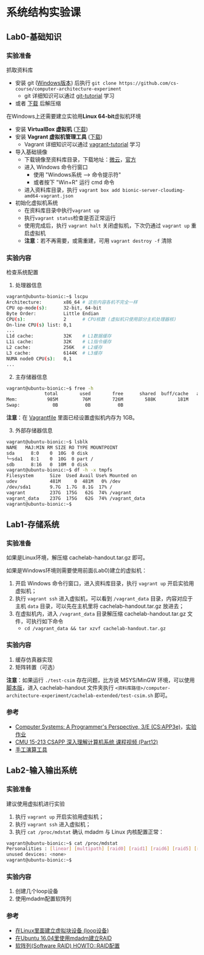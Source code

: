 # 系统结构实验课

## Lab0-基础知识

### 实验准备

抓取资料库

  - 安装 git ([Windows版本](https://gitforwindows.org/)) 后执行 `git clone https://github.com/cs-course/computer-architecture-experiment`
    - git 详细知识可以通过 [git-tutorial](https://github.com/cs-course/git-tutorial) 学习
  - 或者 [下载](https://github.com/cs-course/computer-architecture-experiment/archive/master.zip) 后解压缩

在Windows上还需要建立实验用**Linux 64-bit**虚拟机环境

  - 安装 **VirtualBox 虚拟机** ([下载](https://www.virtualbox.org/wiki/Downloads))
  - 安装 **Vagrant 虚拟机管理工具** ([下载](https://www.vagrantup.com/downloads.html))
    - Vagrant 详细知识可以通过 [vagrant-tutorial](https://github.com/cs-course/vagrant-tutorial) 学习
  - 导入基础镜像
    - 下载镜像至资料库目录，下载地址：[微云](https://share.weiyun.com/5zo2M2m)，[官方](http://cloud-images.ubuntu.com/bionic/current/bionic-server-cloudimg-amd64-vagrant.box)
    - 进入 Windows 命令行窗口
      - 使用 "Windows系统 --> 命令提示符"
      - 或者按下 "Win+R" 运行 cmd 命令
    - 进入资料库目录，执行 `vagrant box add bionic-server-cloudimg-amd64-vagrant.json`
  - 初始化虚拟机系统
    - 在资料库目录中执行`vagrant up`
    - 执行`vagrant status`检查是否正常运行
    - 使用完成后，执行 `vagrant halt` 关闭虚拟机，下次仍通过 `vagrant up` 重启虚拟机
    - **注意**：若不再需要，或需重建，可用 `vagrant destroy -f` 清除

### 实验内容

检查系统配置

1. 处理器信息

```bash
vagrant@ubuntu-bionic:~$ lscpu
Architecture:        x86_64 # 这些内容各机不完全一样
CPU op-mode(s):      32-bit, 64-bit
Byte Order:          Little Endian
CPU(s):              2      # CPU核数 (虚拟机只使用部分主机处理器核)
On-line CPU(s) list: 0,1
...
L1d cache:           32K    # L1数据缓存
L1i cache:           32K    # L1指令缓存
L2 cache:            256K   # L2缓存
L3 cache:            6144K  # L3缓存
NUMA node0 CPU(s):   0,1
...
```

2. 主存储器信息

```bash
vagrant@ubuntu-bionic:~$ free -h
              total        used        free      shared  buff/cache   available
Mem:           985M         76M        726M        588K        181M        771M
Swap:            0B          0B          0B
```

**注意**：在 [Vagrantfile](./Vagrantfile) 里面已经设置虚拟机内存为 1GB。

3. 外部存储器信息

```bash
vagrant@ubuntu-bionic:~$ lsblk
NAME   MAJ:MIN RM SIZE RO TYPE MOUNTPOINT
sda      8:0    0  10G  0 disk
└─sda1   8:1    0  10G  0 part /
sdb      8:16   0  10M  0 disk
vagrant@ubuntu-bionic:~$ df -h -x tmpfs
Filesystem      Size  Used Avail Use% Mounted on
udev            481M     0  481M   0% /dev
/dev/sda1       9.7G  1.7G  8.1G  17% /
vagrant         237G  175G   62G  74% /vagrant
vagrant_data    237G  175G   62G  74% /vagrant_data
vagrant@ubuntu-bionic:~$
```

## Lab1-存储系统

### 实验准备

如果是Linux环境，解压缩 cachelab-handout.tar.gz 即可。

如果是Windows环境则需要使用前面(Lab0)建立的虚拟机：

1. 开启 Windows 命令行窗口，进入资料库目录，执行 `vagrant up` 开启实验用虚拟机；
2. 执行 `vagrant ssh` 进入虚拟机，可以看到 `/vagrant_data` 目录，内容对应于主机 `data` 目录，可以先在主机里将 cachelab-handout.tar.gz 放进去；
3. 在虚拟机内，进入 `/vagrant_data` 目录解压缩 cachelab-handout.tar.gz 文件，可执行如下命令
   - `cd /vagrant_data && tar xzvf cachelab-handout.tar.gz`

### 实验内容

1. 缓存仿真器实现
2. 矩阵转置（可选）

**注意**：如果运行 `./test-csim` 存在问题，比方说 MSYS/MinGW 环境，可以使用[脚本版](./cachelab-extended/test-csim.sh)，进入 cachelab-handout 文件夹执行 `<资料库路径>/computer-architecture-experiment/cachelab-extended/test-csim.sh` 即可。

### 参考

  - [Computer Systems: A Programmer's Perspective, 3/E (CS:APP3e)](http://www.csapp.cs.cmu.edu/)，[实验作业](http://csapp.cs.cmu.edu/3e/labs.html)
  - [CMU 15-213 CSAPP 深入理解计算机系统 课程视频 (Part12)](https://www.bilibili.com/video/BV1iW411d7hd?p=12)
  - [手工演算工具](./cachelab-extended)

## Lab2-输入输出系统

### 实验准备

建议使用虚拟机进行实验

1. 执行 `vagrant up` 开启实验用虚拟机；
2. 执行 `vagrant ssh` 进入虚拟机；
3. 执行 `cat /proc/mdstat` 确认 mdadm 与 Linux 内核配置正常：

```bash
vagrant@ubuntu-bionic:~$ cat /proc/mdstat
Personalities : [linear] [multipath] [raid0] [raid1] [raid6] [raid5] [raid4] [raid10]
unused devices: <none>
vagrant@ubuntu-bionic:~$
```

### 实验内容

1. 创建几个loop设备
2. 使用mdadm配置软阵列

### 参考

  - [在Linux里面建立虚拟块设备 (loop设备)](https://www.thegeekdiary.com/how-to-create-virtual-block-device-loop-device-filesystem-in-linux)
  - [在Ubuntu 16.04里使用mdadm建立RAID](https://www.digitalocean.com/community/tutorials/how-to-create-raid-arrays-with-mdadm-on-ubuntu-16-04)
  - [软阵列(Software RAID) HOWTO::RAID配置](https://raid.wiki.kernel.org/index.php/RAID_setup)

